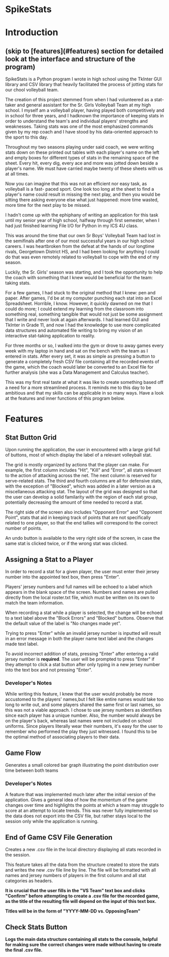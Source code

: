 # SpikeStats

<h1>Introduction</h1>
<h2>(skip to [features](#features) section for detailed look at the interface and structure
of the program)</h2>
<!--<h2>(skip to Functions section for a detailed look at the inner functions of the program)</h2>-->

<p>SpikeStats is a Python program I wrote in high school using the TkInter GUI library and 
CSV library that heavily facilitated the process of jotting stats for our chool volleyball
team.</p>

<p>The creation of this project stemmed from when I had volunteered as a stat-taker and
general assistant for the Sr. Girls Volleyball Team at my high school.
I myself am a volleyball player, having played both competitively and in school for three years,
and I hadknown the importance of keeping stats in order to understand the team's and individual
players' strengths and weaknesses. Taking stats was one of the most emphasized commands
given by my rep coach and I have stood by his data-oriented approach to the sport to
this day.</p>

<p>Throughout my two seasons playing under said coach, we were writing stats down on these
printed out tables with each player's name on the left and empty boxes for different
types of stats in the remaining space of the sheet. Every hit, every dig, every ace
and more was jotted down beside a player's name. We must have carried maybe twenty of these
sheets with us at all times.</p>

<p>Now you can imagine that this was not an efficient nor easy task, as volleyball is a fast-
paced sport. One look too long at the sheet to find a player's name could result in missing
the next play, and then you would be sitting there asking everyone else what just happened:
more time wasted, more time for the next play to be missed.</p>

<p>I hadn't come up with the ephiphany of writing an application for this task until my senior
year of high school, halfway through first semester, when I had just finished learning
File I/O for Python in my ICS 4U class.</p>

<p>This was around the time that our own Sr Boys' Volleyball Team had lost in the semifinals 
after one of our most successful years in our high school careers. I was heartbroken from
the defeat at the hands of our longtime rivals, Georgetown District HS, and I had been looking
for anything I could do that was even remotely related to volleyball to cope with the end 
of my season.</p>

<p>Luckily, the Sr. Girls' season was starting, and I took the opportunity to help the coach
with something that I knew would be beneficial for the team: taking stats.</p>

<p>For a few games, I had stuck to the original method that I knew: pen and paper. After games,
I'd be at my computer punching each stat into an Excel Spreadsheet. Horrible, I know. However,
it quickly dawned on me that I could do more; I could extend my learning from the classroom
into something real, something tangible that would not just be some assignment that I write
and never look at again afterwards. I had learned GUI and TkInter in Grade 11, and now I had
the knowledge to use more complicated data structures and automated file writing to bring my 
vision of an interactive stat-taking application to reality.</p>

<p>For three months or so, I walked into the gym or drove to away games every week with my
laptop in hand and sat on the bench with the team as I entered in stats. After every set,
it was as simple as pressing a button to generate a completely fresh CSV file containing all
the recorded events of the game, which the coach would later be converted to an Excel file for
further analysis (she was a Data Management and Calculus teacher).</p>

<p>This was my first real taste at what it was like to create something based off a need for
a more streamlined process. It reminds me to this day to be ambitious and that my skills
can be applicable in so many ways. Have a look at the features and inner functions of this
program below.</p>


# <h1>Features</h1>
<h2>Stat Button Grid</h2>
<p>Upon running the application, the user in encountered with a large grid full of buttons,
most of which display the label of a relevant volleyball stat.</p>

<p>The grid is mostly organized by actions that the player can make. For example, the first
column includes "Hit", "Kill" and "Error", all stats relevant to the action of attacking
across the net. The next column is reserved for serve-related stats. The third and fourth
columns are all for defensive stats, with the exception of "Blocked", which was added in a
later version as a miscellaneous attacking stat. The layout of the grid was designed so that
the user can develop a solid familarity with the region of each stat group, potentially
decreasing the amount of time needed to record a stat.</p>

<p>The right side of the screen also includes "Opponent Error" and "Opponent Point", stats
that aid in keeping track of points that are not specifically related to one player, so that
the end tallies will correspond to the correct number of points.</p>

<p>An undo button is available to the very right side of the screen, in case the same stat
is clicked twice, or if the wrong stat was clicked.</p>


<h2>Assigning a Stat to a Player</h2>
<p>In order to record a stat for a given player, the user must enter their jersey number into
the appointed text box, then press "Enter".</p>

<p>Players' jersey numbers and full names will be echoed to a label which appears in the blank
space of the screen. Numbers and names are pulled directly from the local roster.txt file,
which must be written on its own to match the team information.</p>

<p>When recording a stat while a player is selected, the change will be echoed to a text label
above the "Block Errors" and "Blocked" buttons. Observe that the default value of the label
is "No changes made yet".</p>

<p>Trying to press "Enter" while an invalid jersey number is inputted will result in an error
message in both the player name text label and the changes made text label.</p>

<p>To avoid incorrect addition of stats, pressing "Enter" after entering a valid jersey number
is <b>required</b>. The user will be prompted to press "Enter" if they attempt to click a
stat button after only typing in a new jersey number into the text box and not pressing "Enter".</p>

<h3>Developer's Notes</h3>
<p>While writing this feature, I knew that the user would probably be more accustomed to the 
players' names,but I felt like entire names would take too long to write out, and some players
shared the same first or last names, so this was not a viable approach. I chose to use jersey
numbers as identifiers since each player has a unique number. Also, the number would always be
on the player's back, whereas last names were not included on school uniforms. Since players
literally wear their numbers, it's easy for the user to remember who performed the play they
just witnessed. I found this to be the optimal method of associating players to their data.</p>


<h2>Game Flow</h2>
<p>Generates a small colored bar graph illustrating the point distribution over time between
both teams </p>

<h3>Developer's Notes</h3>
<p>A feature that was implemented much later after the initial version of the application.
Gives a general idea of how the momentum of the game changes over time and highlights the
points at which a team may struggle to score at an attempt to locate trends. This was never
fully implemented so the data does not export into the CSV file, but rather stays local
to the session only while the application is running.</p>


<h2>End of Game CSV File Generation</h2>
<p>Creates a new .csv file in the local directory displaying all stats recorded in the session.</p>

<p>This feature takes all the data from the structure created to store the stats and writes
the new .csv file line by line. The file will be formatted with all names and 
jersey numbers of players in the first column and all stat categories as headers.</p>

<p><b>It is crucial that the user fills in the "VS Team" text box and clicks "Confirm" before
attempting to create a .csv file for the recorded game, as the title of the resulting file
will depend on the input of this text box. <b></p>

<p>Titles will be in the form of "YYYY-MM-DD vs. OpposingTeam"</p>


<h2>Check Stats Button</h2>
<p>Logs the main data structure containing all stats to the console, helpful for making sure
the correct changes were made without having to create the final .csv file.</p>
